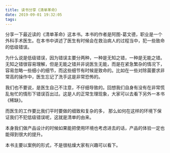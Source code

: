 ```yaml
---
title: 读书分享《清单革命》
date: 2019-09-01 19:32:05
tags:
---
```

分享一下最近读的《清单革命》这本书。本书的作者是阿图-葛文德，职业是一个外科手术医生。在本书中讲述了医生有时候会在救治病人的过程当中，犯一些致命的低级错误。

为什么说是低级错误，因为错误主要分两种，一种是无知之错，一种是无能之错。无知之错很容易理解，但是无能之错并非说医生无能，而是在紧急繁杂的情况下，容易忽略一些细小的细节，而这些细节有时候是致命的。比如在一些对除菌要求非常高的操作中，医生忘记了洗手这是非常恐怖的。

我们也不要说，是医生自己不注意，不仔细导致的。回想我们自身有没有在非常慌乱匆忙的情形下错误百出过。这是人的正常生理现象，大家可以去看下另外一本书《稀缺》。

而医生的工作要比我们平时要做的细致和复杂的多， 那么如何在这样的环境下保证我们不犯低级错误呢，这就是清单的由来。

本身我们做产品设计的时候如果能把使用环境也考虑进去的话，产品的体验一定也能得到很大的提升。

本书主要以案例的形式，不是很枯燥大家有兴趣可以看下。
